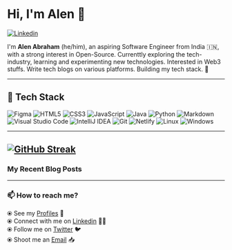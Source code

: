 # Hi, I'm Alen 👋

[![Linkedin](https://img.shields.io/badge/-Alen%20Abraham-blue?style=flat-square&logo=Linkedin&logoColor=white&link=https://www.linkedin.com/in/alenabraham/)](https://www.linkedin.com/in/alenabraham/)  

I'm **Alen Abraham** (he/him), an aspiring Software Engineer from India 🇮🇳, with a strong interest in Open-Source. Currenttly exploring the tech-industry, learning and experimenting new technologies. Interested in Web3 stuffs. Write tech blogs on various platforms. Building my tech stack. 💪

---

## 🚀 Tech Stack

![Figma](https://img.shields.io/badge/figma-%23F24E1E.svg?style=for-the-badge&logo=figma&logoColor=white) ![HTML5](https://img.shields.io/badge/html5-%23E34F26.svg?style=for-the-badge&logo=html5&logoColor=white) ![CSS3](https://img.shields.io/badge/css3-%231572B6.svg?style=for-the-badge&logo=css3&logoColor=white) ![JavaScript](https://img.shields.io/badge/javascript-%23323330.svg?style=for-the-badge&logo=javascript&logoColor=%23F7DF1E) ![Java](https://img.shields.io/badge/java-%23ED8B00.svg?style=for-the-badge&logo=java&logoColor=white) ![Python](https://img.shields.io/badge/python-3670A0?style=for-the-badge&logo=python&logoColor=ffdd54) ![Markdown](https://img.shields.io/badge/markdown-%23000000.svg?style=for-the-badge&logo=markdown&logoColor=white) ![Visual Studio Code](https://img.shields.io/badge/Visual%20Studio%20Code-0078d7.svg?style=for-the-badge&logo=visual-studio-code&logoColor=white) ![IntelliJ IDEA](https://img.shields.io/badge/IntelliJIDEA-000000.svg?style=for-the-badge&logo=intellij-idea&logoColor=white) ![Git](https://img.shields.io/badge/git-%23F05033.svg?style=for-the-badge&logo=git&logoColor=white) ![Netlify](https://img.shields.io/badge/netlify-%23000000.svg?style=for-the-badge&logo=netlify&logoColor=#00C7B7) ![Linux](https://img.shields.io/badge/Linux-FCC624?style=for-the-badge&logo=linux&logoColor=black) ![Windows](https://img.shields.io/badge/Windows-0078D6?style=for-the-badge&logo=windows&logoColor=white)

---  
[![GitHub Streak](https://github-readme-streak-stats.herokuapp.com?user=abrahamalen&theme=tokyonight_duo&date_format=M%20j%5B%2C%20Y%5D)](https://git.io/streak-stats)
---

### My Recent Blog Posts
<!-- BLOG-POST-LIST:START -->
<!-- BLOG-POST-LIST:END -->
---

### :mailbox: How to reach me?

⦿ See my [Profiles](https://bio.link/alenabraham) :large_blue_circle:  
⦿ Connect with me on [Linkedin](https://www.linkedin.com/in/alenabraham) :man_technologist:  
⦿ Follow me on [Twitter](https://twitter.com/op__trojan) :bird:  
⦿ Shoot me an [Email](mailto:alenabraham@hotmail.com) :inbox_tray:

<!--
**Alenabraham07/Alenabraham07** is a ✨ _special_ ✨ repository because its `README.md` (this file) appears on your GitHub profile.

Here are some ideas to get you started:

- 🔭 I’m currently working on ...
- 🌱 I’m currently learning ...
- 👯 I’m looking to collaborate on ...
- 🤔 I’m looking for help with ...
- 💬 Ask me about ...
- 📫 How to reach me: ...
- 😄 Pronouns: ...
- ⚡ Fun fact: ...
-->
